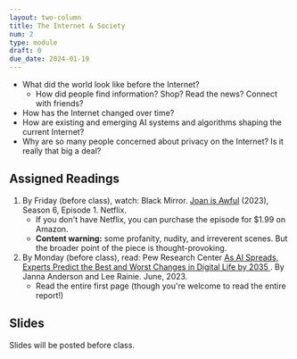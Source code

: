 ```yaml
---
layout: two-column
title: The Internet & Society
num: 2
type: module
draft: 0
due_date: 2024-01-19
---
```


* What did the world look like before the Internet? 
    * How did people find information? Shop? Read the news? Connect with friends?
* How has the Internet changed over time?
* How are existing and emerging AI systems and algorithms shaping the current Internet?
* Why are so many people concerned about privacy on the Internet? Is it really that big a deal? 

## Assigned Readings
1. By Friday (before class), watch: Black Mirror. <a href="https://www.netflix.com/watch/80195733" target="_blank">Joan is Awful</a> (2023), Season 6, Episode 1. Netflix.
    * If you don't have Netflix, you can purchase the episode for $1.99 on Amazon.
    * **Content warning:** some profanity, nudity, and irreverent scenes. But the broader point of the piece is thought-provoking.
2. By Monday (before class), read: Pew Research Center <a href="https://www.pewresearch.org/internet/2023/06/21/as-ai-spreads-experts-predict-the-best-and-worst-changes-in-digital-life-by-2035/">As AI Spreads, Experts Predict the Best and Worst Changes in Digital Life by 2035
</a>. By Janna Anderson and Lee Rainie. June, 2023.
    * Read the entire first page (though you're welcome to read the entire report!)

## Slides
Slides will be posted before class.

<!-- * <a href="https://docs.google.com/presentation/d/1OP418VchDy1yrgKsZ6rsxfQ1voTzgeFaL4uWao9iUCc/edit">Intro to the Internet Continued</a>
* <a href="https://docs.google.com/presentation/d/1LTErG90_n7DHuwjnVR0qMAADv18rzqjfvwzbkvIKY1g/edit?usp=sharing" target="_blank">The Internet & Society</a> -->

<!-- ## Discussion Questions

### Joan is Awful
* Were any of the scenes in this show relatable?
* Who has the power in this world?
* Could this system exist in our current world? What protections are in place?

### Other Societal Questions
* Does the Internet amplify / represent all voices equally?
    * Can you think of content that is overrepresented? Underrepresented?
* Why is privacy such a huge concern for the Web / Internet?
* Think of some examples of how life online shapes life offline (and vice versa)?  -->
